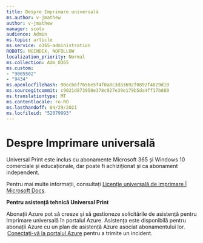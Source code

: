 ```yaml
---
title: Despre Imprimare universală
ms.author: v-jmathew
author: v-jmathew
manager: scotv
audience: Admin
ms.topic: article
ms.service: o365-administration
ROBOTS: NOINDEX, NOFOLLOW
localization_priority: Normal
ms.collection: Adm_O365
ms.custom:
- "9005502"
- "9434"
ms.openlocfilehash: 90ecb6f7656e5f4f0a8c3da3692f0892f4829d10
ms.sourcegitcommit: c9021d873950e378c927e39e179b5da4ff17b880
ms.translationtype: MT
ms.contentlocale: ro-RO
ms.lasthandoff: 04/29/2021
ms.locfileid: "52079993"
---
```

# <a name="about-universal-print"></a>Despre Imprimare universală

Universal Print este inclus cu abonamente Microsoft 365 și Windows 10 comerciale și educaționale, dar poate fi achiziționat și ca abonament independent.

Pentru mai multe informații, consultați [Licenție universală de imprimare | Microsoft Docs](https://docs.microsoft.com/universal-print/fundamentals/universal-print-license).

**Pentru asistență tehnică Universal Print**

Abonații Azure pot să creeze și să gestioneze solicitările de asistență pentru Imprimare universală în portalul Azure. Asistența este disponibilă pentru abonații Azure cu un plan de asistență Azure asociat abonamentului lor.  [Conectați-vă la portalul Azure](https://ms.portal.azure.com/#blade/Microsoft_Azure_Support/HelpAndSupportBlade/newsupportrequest) pentru a trimite un incident.